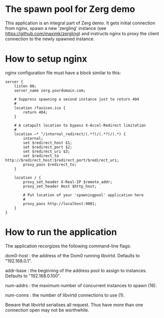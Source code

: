 
# The spawn pool for Zerg demo

This application is an integral part of Zerg demo. It gets initial connection
from nginx, spawn a new 'zergling' instance (see
https://github.com/maximk/zergling) and instructs nginx to proxy the client
connection to the newly spawned instance.

# How to setup nginx

nginx configuration file must have a block similar to this:

	server {
		listen 80;
		server_name zerg.yourdomain.com;

		# Suppress spawning a second instance just to return 404
		#
		location /favicon.ico {
			return 404;
		}

		# A catapult location to bypass X-Accel-Redirect limitation
		#
		location ~* ^/internal_redirect/(.*?)/(.*?)/(.*) {
			internal;
			set $redirect_host $1;
			set $redirect_port $2;
			set $redirect_uri $3;
			set $redirect_to http://$redirect_host:$redirect_port/$redirect_uri;
			proxy_pass $redirect_to;
		}

		location / {
			proxy_set_header X-Real-IP $remote_addr;
			proxy_set_header Host $http_host;
			
			# Put location of your 'spawningpool' application here
			#
			proxy_pass http://localhost:9001;
		}
	}

# How to run the application

The application recorgizes the following command-line flags:

dom0-host
: the address of the Dom0 running libvirtd. Defaults to "192.168.0.1".

addr-base
: the beginning of the address pool to assign to instances. Defaults to
 "192.168.0.100".

num-addrs
: the maximum number of concurrent instances to spawn (16).

num-conns
: the number of libvirtd connections to use (1).

Beware that libvirtd serialises all request. Thus have more than one connection
open may not be worthwhile.

